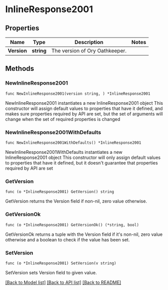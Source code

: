 # InlineResponse2001

## Properties

Name | Type | Description | Notes
------------ | ------------- | ------------- | -------------
**Version** | **string** | The version of Ory Oathkeeper. | 

## Methods

### NewInlineResponse2001

`func NewInlineResponse2001(version string, ) *InlineResponse2001`

NewInlineResponse2001 instantiates a new InlineResponse2001 object
This constructor will assign default values to properties that have it defined,
and makes sure properties required by API are set, but the set of arguments
will change when the set of required properties is changed

### NewInlineResponse2001WithDefaults

`func NewInlineResponse2001WithDefaults() *InlineResponse2001`

NewInlineResponse2001WithDefaults instantiates a new InlineResponse2001 object
This constructor will only assign default values to properties that have it defined,
but it doesn't guarantee that properties required by API are set

### GetVersion

`func (o *InlineResponse2001) GetVersion() string`

GetVersion returns the Version field if non-nil, zero value otherwise.

### GetVersionOk

`func (o *InlineResponse2001) GetVersionOk() (*string, bool)`

GetVersionOk returns a tuple with the Version field if it's non-nil, zero value otherwise
and a boolean to check if the value has been set.

### SetVersion

`func (o *InlineResponse2001) SetVersion(v string)`

SetVersion sets Version field to given value.



[[Back to Model list]](../README.md#documentation-for-models) [[Back to API list]](../README.md#documentation-for-api-endpoints) [[Back to README]](../README.md)


